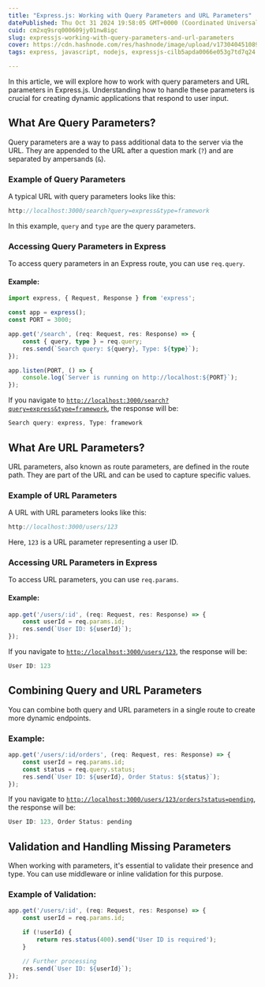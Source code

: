 ```yaml
---
title: "Express.js: Working with Query Parameters and URL Parameters"
datePublished: Thu Oct 31 2024 19:58:05 GMT+0000 (Coordinated Universal Time)
cuid: cm2xq9srq000609jy01nw8igc
slug: expressjs-working-with-query-parameters-and-url-parameters
cover: https://cdn.hashnode.com/res/hashnode/image/upload/v1730404510896/b430c17a-a02d-40a5-87a0-d3775abed486.webp
tags: express, javascript, nodejs, expressjs-cilb5apda0066e053g7td7q24

---
```


In this article, we will explore how to work with query parameters and URL parameters in Express.js. Understanding how to handle these parameters is crucial for creating dynamic applications that respond to user input.

## What Are Query Parameters?

Query parameters are a way to pass additional data to the server via the URL. They are appended to the URL after a question mark (`?`) and are separated by ampersands (`&`).

### Example of Query Parameters

A typical URL with query parameters looks like this:

```typescript
http://localhost:3000/search?query=express&type=framework
```

In this example, `query` and `type` are the query parameters.

### Accessing Query Parameters in Express

To access query parameters in an Express route, you can use `req.query`.

#### Example:

```typescript
import express, { Request, Response } from 'express';

const app = express();
const PORT = 3000;

app.get('/search', (req: Request, res: Response) => {
    const { query, type } = req.query;
    res.send(`Search query: ${query}, Type: ${type}`);
});

app.listen(PORT, () => {
    console.log(`Server is running on http://localhost:${PORT}`);
});
```

If you navigate to [`http://localhost:3000/search?query=express&type=framework`](http://localhost:3000/search?query=express&type=framework), the response will be:

```typescript
Search query: express, Type: framework
```

## What Are URL Parameters?

URL parameters, also known as route parameters, are defined in the route path. They are part of the URL and can be used to capture specific values.

### Example of URL Parameters

A URL with URL parameters looks like this:

```typescript
http://localhost:3000/users/123
```

Here, `123` is a URL parameter representing a user ID.

### Accessing URL Parameters in Express

To access URL parameters, you can use `req.params`.

#### Example:

```typescript
app.get('/users/:id', (req: Request, res: Response) => {
    const userId = req.params.id;
    res.send(`User ID: ${userId}`);
});
```

If you navigate to [`http://localhost:3000/users/123`](http://localhost:3000/users/123), the response will be:

```typescript
User ID: 123
```

## Combining Query and URL Parameters

You can combine both query and URL parameters in a single route to create more dynamic endpoints.

### Example:

```typescript
app.get('/users/:id/orders', (req: Request, res: Response) => {
    const userId = req.params.id;
    const status = req.query.status;
    res.send(`User ID: ${userId}, Order Status: ${status}`);
});
```

If you navigate to [`http://localhost:3000/users/123/orders?status=pending`](http://localhost:3000/users/123/orders?status=pending), the response will be:

```typescript
User ID: 123, Order Status: pending
```

## Validation and Handling Missing Parameters

When working with parameters, it's essential to validate their presence and type. You can use middleware or inline validation for this purpose.

### Example of Validation:

```typescript
app.get('/users/:id', (req: Request, res: Response) => {
    const userId = req.params.id;

    if (!userId) {
        return res.status(400).send('User ID is required');
    }

    // Further processing
    res.send(`User ID: ${userId}`);
});
```